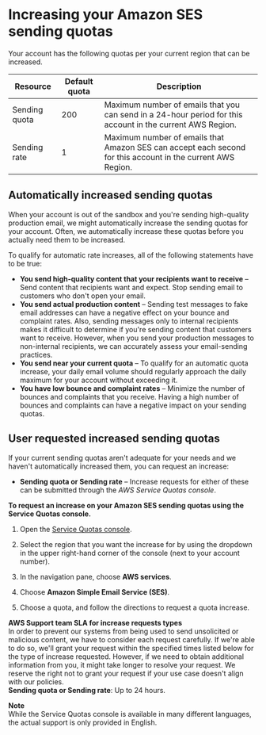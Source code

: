 # Increasing your Amazon SES sending quotas<a name="manage-sending-quotas-request-increase"></a>

Your account has the following quotas per your current region that can be increased\.


| Resource | Default quota | Description | 
| --- | --- | --- | 
| Sending quota | 200 | Maximum number of emails that you can send in a 24\-hour period for this account in the current AWS Region\. | 
| Sending rate | 1 | Maximum number of emails that Amazon SES can accept each second for this account in the current AWS Region\. | 

## Automatically increased sending quotas<a name="automatically-increased-sending-quotas"></a>

When your account is out of the sandbox and you're sending high\-quality production email, we might automatically increase the sending quotas for your account\. Often, we automatically increase these quotas before you actually need them to be increased\.

To qualify for automatic rate increases, all of the following statements have to be true:
+ **You send high\-quality content that your recipients want to receive** –Send content that recipients want and expect\. Stop sending email to customers who don't open your email\.
+ **You send actual production content** – Sending test messages to fake email addresses can have a negative effect on your bounce and complaint rates\. Also, sending messages only to internal recipients makes it difficult to determine if you're sending content that customers want to receive\. However, when you send your production messages to non\-internal recipients, we can accurately assess your email\-sending practices\.
+ **You send near your current quota** – To qualify for an automatic quota increase, your daily email volume should regularly approach the daily maximum for your account without exceeding it\.
+ **You have low bounce and complaint rates** – Minimize the number of bounces and complaints that you receive\. Having a high number of bounces and complaints can have a negative impact on your sending quotas\.

## User requested increased sending quotas<a name="user-requested-increased-sending-quotas"></a>

If your current sending quotas aren't adequate for your needs and we haven't automatically increased them, you can request an increase: 
+ **Sending quota or Sending rate** – Increase requests for either of these can be submitted through the *AWS Service Quotas console*\. 

**To request an increase on your Amazon SES sending quotas using the Service Quotas console\.**

1. Open the [Service Quotas console](https://console.aws.amazon.com/servicequotas/)\.

1. Select the region that you want the increase for by using the dropdown in the upper right\-hand corner of the console \(next to your account number\)\.

1.  In the navigation pane, choose **AWS services**\.

1. Choose **Amazon Simple Email Service \(SES\)**\.

1. Choose a quota, and follow the directions to request a quota increase\.

**AWS Support team SLA for increase requests types**  
In order to prevent our systems from being used to send unsolicited or malicious content, we have to consider each request carefully\. If we're able to do so, we'll grant your request within the specified times listed below for the type of increase requested\. However, if we need to obtain additional information from you, it might take longer to resolve your request\. We reserve the right not to grant your request if your use case doesn't align with our policies\.  
**Sending quota or Sending rate**: Up to 24 hours\.

**Note**  
While the Service Quotas console is available in many different languages, the actual support is only provided in English\.  